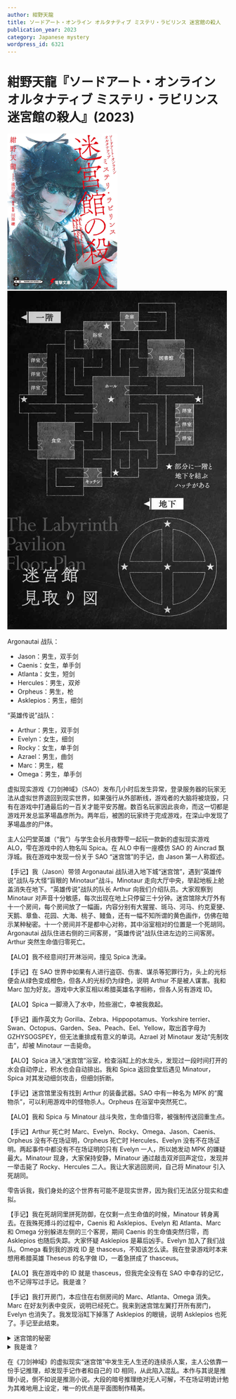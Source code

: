 ```yaml
---
author: 紺野天龍
title: ソードアート・オンライン オルタナティブ ミステリ・ラビリンス 迷宮館の殺人
publication_year: 2023
category: Japanese mystery
wordpress_id: 6321
---
```


# 紺野天龍『ソードアート・オンライン オルタナティブ ミステリ・ラビリンス 迷宮館の殺人』(2023)

<img src=images/2023_cover.jpg width=250/>

<img src=images/2023_map.jpg width=500/>

Argonautai 战队：
* Jason：男生，双手剑
* Caenis：女生，单手剑
* Atlanta：女生，短剑
* Hercules：男生，双斧
* Orpheus：男生，枪
* Asklepios：男生，细剑

“英雄传说”战队：
* Arthur：男生，双手剑
* Evelyn：女生，细剑
* Rocky：女生，单手剑
* Azrael：男生，曲剑
* Marc：男生，棍
* Omega：男生，单手剑

虚拟现实游戏《刀剑神域》（SAO）发布几小时后发生异常，登录服务器的玩家无法从虚拟世界退回到现实世界，如果强行从外部断线，游戏者的大脑将被烧毁，只有在游戏中打通最后的一百关才能平安苏醒。数百名玩家因此丧命，而这一切都是游戏开发总监茅場晶彦所为。两年后，被困的玩家终于完成游戏，在深山中发现了茅場晶彦的尸体。

主人公円堂英雄（“我”）与学生会长月夜野雫一起玩一款新的虚拟现实游戏 ALO，雫在游戏中的人物名叫 Spica。在 ALO 中有一座模仿 SAO 的 Aincrad 飘浮城。我在游戏中发现一份关于 SAO “迷宫馆”的手记，由 Jason 第一人称叙述。

【手记】我（Jason）带领 Argonautai 战队进入地下城“迷宫馆”，遇到“英雄传说”战队与大怪“盲眼的 Minotaur”战斗。Minotaur 走向大厅中央，举起地板上舱盖消失在地下。“英雄传说”战队的队长 Arthur 向我们介绍队员。大家观察到 Minotaur 对声音十分敏感，每次出现在地上只停留三十分钟。迷宫馆除大厅外有十一个房间，每个房间放了一幅画，内容分别有大猩猩、斑马、河马、约克夏㹴、天鹅、章鱼、花园、大海、桃子、鳗鱼，还有一幅不知所谓的黄色画作，仿佛在暗示某种秘密。十一个房间并不是都中心对称，其中浴室相对的位置是一个死胡同。Argonautai 战队住进右侧的三间客房，“英雄传说”战队住进左边的三间客房。Arthur 突然生命值归零死亡。

【ALO】我不经意间打开淋浴间，撞见 Spica 洗澡。

【手记】在 SAO 世界中如果有人进行盗窃、伤害、谋杀等犯罪行为，头上的光标便会从绿色变成橙色，但各人的光标仍为绿色，说明 Arthur 不是被人谋害。我和 Marc 加为好友。游戏中大家互相以希腊英雄名字相称，但各人另有游戏 ID。

【ALO】Spica 一脚滑入了水中，险些溺亡，幸被我救起。

【手记】画作英文为 Gorilla、Zebra、Hippopotamus、Yorkshire terrier、Swan、Octopus、Garden、Sea、Peach、Eel、Yellow，取出首字母为 GZHYSOGSPEY，但无法重排成有意义的单词。Azrael 对 Minotaur 发动“先制攻击”，却被 Minotaur 一击毙命。

【ALO】Spica 进入“迷宫馆”浴室，检查浴缸上的水龙头，发现过一段时间打开的水会自动停止，积水也会自动排出。我和 Spica 返回食堂后遇见 Minatour，Spica 对其发动细剑攻击，但细剑折断。

【手记】迷宫馆里没有找到 Arthur 的装备武器。SAO 中有一种名为 MPK 的“魔物杀”，可以利用游戏中的怪物杀人。Orpheus 在浴室中突然死亡。

【ALO】我和 Spica 与 Minatour 战斗失败，生命值归零，被强制传送回重生点。

【手记】Arthur 死亡时 Marc、Evelyn、Rocky、Omega、Jason、Caenis、Orpheus 没有不在场证明，Orpheus 死亡时 Hercules、Evelyn 没有不在场证明。两起事件中都没有不在场证明的只有 Evelyn 一人，所以她发动 MPK 的嫌疑最大。Minatour 现身，大家保持安静，Minatour 通过敲击双斧回声定位，发现并一举击毙了 Rocky、Hercules 二人。我让大家逃回房间，自己将 Minatour 引入死胡同。

雫告诉我，我们身处的这个世界有可能不是现实世界，因为我们无法区分现实和虚拟。

【手记】我在死胡同里拼死防御，在仅剩一点生命值的时候，Minatour 转身离去。在我殊死搏斗的过程中，Caenis 和 Asklepios、Evelyn 和 Atlanta、Marc 和 Omega 分别躲进左侧的三个客房，期间 Caenis 的生命值突然归零，而 Asklepios 也随后失踪。大家怀疑 Asklepios 是幕后凶手。Evelyn 加入了我们战队。Omega 看到我的游戏 ID 是 thasceus，不知该怎么读。我在登录游戏时本来想用希腊英雄 Theseus 的名字做 ID，一着急拼成了 thasceus。

【ALO】我在游戏中的 ID 就是 thasceus，但我完全没有在 SAO 中幸存的记忆，也不记得写过手记。我是谁？

【手记】我打开房门，本应住在右侧房间的 Marc、Atlanta、Omega 消失。Marc 在好友列表中变灰，说明已经死亡。我来到迷宫馆左翼打开所有房门，Evelyn 也消失了。我发现浴缸下掉落了 Asklepios 的眼镜，说明 Asklepios 也死了。手记至此结束。

<details><summary>迷宫馆的秘密</summary>
迷宫馆的入口有一个牌子写着“放弃所有希望”。画作中的天鹅是幼鸟，代表小写的s。十一幅画作首字母连起来是 GZHYsOYSPEY，去除 HOPEs（希望），剩下 GZYYSY，代表英文单词 syzygy（众星连线）。十一个房间加上 Minatour（金牛座）形成黄道十二星座，当 Minatour 进入死胡同，与之直线相对的浴室便会显现逃脱路径。Jason 一人将 Minatour 引入死胡同时，Caenis 和 Asklepios 都在浴室。Caenis 目睹了秘密入口开启，于是杀死 Asklepios，从地下通道逃亡。Evelyn 误将 Caenis 和 Asklepios 的游戏 ID 搞混，以为死去的是 Caenis。Asklepios 的眼镜掉在浴缸下是因为他真的死亡。Caenis 诱使 Orpheus 进入浴室，用绳子把他绑在浴缸里，打开水龙头放水。Orpheus 怕引起 Minatour 注意，所以不敢大声呼救，直至溺亡，Caenis 因此获得不在场证明。水龙头自动关闭，绳索在遗弃状态下逐渐损耗消失，所以没有留下证据。Atlanta 没有指出 Evelyn 的人名错误，是因为喜欢 Caenis。
</details>

<details><summary>我是谁？</summary>
円堂是 SAO 中的 Omega，躲在迷宫馆的房间中不吃不喝呆了两年，终于在游戏结束时成功退出，但从此陷入昏迷。雫为了与円堂沟通，创建了一个空白虚拟世界。円堂因为在迷宫馆中成千上万次地阅读 Jason 手记，人格与 Jason 产生融合，在空白虚拟世界中拼命地写下 Jason 手记。雫于是又制造了一个包含学校和家的虚拟现实，让円堂以为那是现实世界，并从中登入 ALO，果然円堂在 ALO 中也写下 Jason 手记。

手记末尾 Jason 检查右侧房间时没有发现 Omega，是因为他正藏在死胡同中。Caenis 误以为 thasceus = thatch（茅屋）+ scene（场景），将 Jason 当成是茅場晶彦，所以杀人报复。
</details>

在《刀剑神域》的虚拟现实“迷宫馆”中发生无人生还的连续杀人案，主人公依靠一份手记推理，却发现手记作者和自己的 ID 相同，从此陷入混乱。本作与其说是推理小说，倒不如说是推测小说。大段的暗号推理绝对无人可解，不在场证明诡计勉为其难地用上设定，唯一的优点是平面图制作精美。